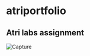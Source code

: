 # atriportfolio

## Atri labs assignment

![Capture](https://user-images.githubusercontent.com/71803443/210133339-f17cf4fc-6c48-40e3-94fa-6b0217b3113a.PNG)
